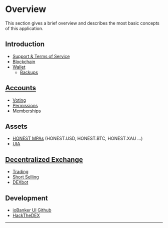 # Overview

This section gives a brief overview and describes the most basic concepts
of this application.

## Introduction
 * [Support & Terms of Service](introduction/tos.md)
 * [Blockchain](introduction/blockchain.md)
 * [Wallet](introduction/wallets.md)
    * [Backups](introduction/backups.md)


## [Accounts](accounts/general.md)
 * [Voting](accounts/voting.md)
 * [Permissions](accounts/permissions.md)
 * [Memberships](accounts/membership.md)

## Assets
 * [HONEST MPAs](assets/mpa.md) (HONEST.USD, HONEST.BTC, HONEST.XAU ...)
 * [UIA](assets/uia.md)

## [Decentralized Exchange](dex/introduction.md)
 * [Trading](dex/trading.md)
 * [Short Selling](dex/shorting.md)
 * [DEXbot](dex/dexbot.md)

## Development
 * [ioBanker UI Github](https://github.com/ioBanker/bitshares-ui)
 * [HackTheDEX](introduction/hackthedex.md)

----------
